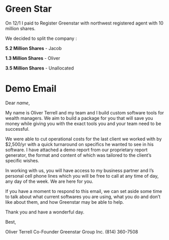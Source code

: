 # Green Star

On 12/1 I paid to Register Greenstar with northwest registered agent with 10 million shares.

We decided to split the company :

**5.2 Million Shares** - Jacob

**1.3 Million Shares** - Oliver

**3.5 Million Shares** - Unallocated


# Demo Email

Dear _name_,


My name is Oliver Terrell and my team and I build custom software tools for wealth managers. We aim to build a package for you that will save you money while giving you with the exact tools you and your team need to be successful.

We were able to cut operational costs for the last client we worked with by $2,500/yr with a quick turnaround on specifics he wanted to see in his software. I have attached a demo report from our proprietary report generator, the format and content of which was tailored to the client’s specific wishes.

In working with us, you will have access to my business partner and I’s personal cell phone lines which you will be free to call at any time of day, any day of the week. We are here for you.

If you have a moment to respond to this email, we can set aside some time to talk about what current softwares you are using, what you do and don’t like about them, and how Greenstar may be able to help.


Thank you and have a wonderful day.



Best,


Oliver Terrell
Co-Founder
Greenstar Group Inc.
(814) 360-7508